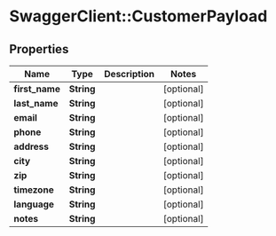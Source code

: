 # SwaggerClient::CustomerPayload

## Properties
Name | Type | Description | Notes
------------ | ------------- | ------------- | -------------
**first_name** | **String** |  | [optional] 
**last_name** | **String** |  | [optional] 
**email** | **String** |  | [optional] 
**phone** | **String** |  | [optional] 
**address** | **String** |  | [optional] 
**city** | **String** |  | [optional] 
**zip** | **String** |  | [optional] 
**timezone** | **String** |  | [optional] 
**language** | **String** |  | [optional] 
**notes** | **String** |  | [optional] 


